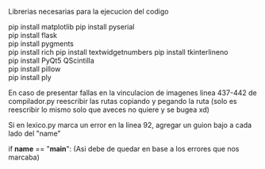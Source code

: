 Librerias necesarias para la ejecucion del codigo

pip install matplotlib
 pip install pyserial            
pip install flask   
 pip install pygments   
pip install rich 
pip install textwidgetnumbers 
pip install tkinterlineno  
pip install PyQt5 QScintilla  
pip install pillow       
pip install ply   


En caso de presentar fallas en la vinculacion de imagenes linea 437-442  de compilador.py
reescribir las rutas copiando y pegando la ruta (solo es reescribir lo mismo solo que aveces
no quiere y se bugea xd)

Si en lexico.py marca un error en la linea 92, agregar un guion bajo a cada lado del "name"

if __name__ == "__main__":  (Asi debe de quedar en base a los errores que nos marcaba)
